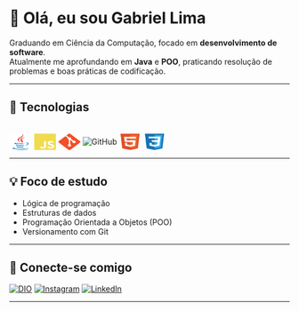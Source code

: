 # 👋 Olá, eu sou Gabriel Lima

Graduando em Ciência da Computação, focado em **desenvolvimento de software**.  
Atualmente me aprofundando em **Java** e **POO**, praticando resolução de problemas e boas práticas de codificação.

---

## 🚀 Tecnologias

<div style="display: inline_block"><br>
  <img align="center" alt="Java" height="30" width="40" src="https://raw.githubusercontent.com/devicons/devicon/master/icons/java/java-original.svg">
  <img align="center" alt="JavaScript" height="30" width="40" src="https://raw.githubusercontent.com/devicons/devicon/master/icons/javascript/javascript-plain.svg">
  <img align="center" alt="Git" height="30" width="40" src="https://raw.githubusercontent.com/devicons/devicon/master/icons/git/git-original.svg">
  <img align="center" alt="GitHub" height="30" width="30" src="https://github.githubassets.com/images/modules/logos_page/GitHub-Mark.png">
  <img align="center" alt="HTML5" height="30" width="40" src="https://raw.githubusercontent.com/devicons/devicon/master/icons/html5/html5-original.svg">
  <img align="center" alt="CSS3" height="30" width="40" src="https://raw.githubusercontent.com/devicons/devicon/master/icons/css3/css3-original.svg">
</div>


---

## 💡 Foco de estudo
- Lógica de programação  
- Estruturas de dados  
- Programação Orientada a Objetos (POO)  
- Versionamento com Git  

---

## 🔗 Conecte-se comigo

[![DIO](https://img.shields.io/badge/DIO-%23007ACC?style=for-the-badge&logoColor=white)](https://web.dio.me/users/gabriecosta04lima?tab=achievements&page=1)  [![Instagram](https://img.shields.io/badge/Instagram-%23E4405F?style=for-the-badge&logo=instagram&logoColor=white)](https://instagram.com/l_.gabriell)  [![LinkedIn](https://img.shields.io/badge/LinkedIn-%230077B5?style=for-the-badge&logo=linkedin&logoColor=white)](https://www.linkedin.com/in/gabriel-lima-25aaa2187)

---
